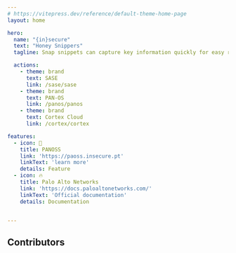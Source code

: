 ```yaml
---
# https://vitepress.dev/reference/default-theme-home-page
layout: home

hero:
  name: "{in}secure"
  text: "Honey Snippers"
  tagline: Snap snippets can capture key information quickly for easy reference later on!

  actions:
    - theme: brand
      text: SASE
      link: /sase/sase
    - theme: brand
      text: PAN-OS
      link: /panos/panos
    - theme: brand
      text: Cortex Cloud
      link: /cortex/cortex

features:
  - icon: 🧰
    title: PANOSS
    link: 'https://paoss.insecure.pt'
    linkText: 'learn more'
    details: Feature
  - icon: 🔥
    title: Palo Alto Networks 
    link: 'https://docs.paloaltonetworks.com/'
    linkText: 'Official documentation'
    details: Documentation


---
```


<script setup>
import { VPTeamMembers } from 'vitepress/theme'

const members = [
  {
    avatar: 'https://media.licdn.com/dms/image/v2/D4E03AQFe1c1fYGMkjg/profile-displayphoto-shrink_200_200/profile-displayphoto-shrink_200_200/0/1669229782572?e=1746662400&v=beta&t=A5R3tnR2-EvIVclHNeN63nIoMXK4gNIu83cGJU9_uQA',
    name: 'Gonçalo Pires',
    title: 'Creator',
    links: [
      { icon: 'linkedin', link: 'https://www.linkedin.com/in/piresg/' },
   
    ]
  },
    {
    avatar: "https://media.licdn.com/dms/image/v2/C4E03AQF-Tk8kZ_suxQ/profile-displayphoto-shrink_200_200/profile-displayphoto-shrink_200_200/0/1654776908119?e=1746662400&v=beta&t=6vTsMjbZUUgU0CcKknxt1XBc49PPJtZLSOVwORxCB0c",
    name: 'Nuno Marques',
    title: 'Creator',
    links: [
      { icon: 'linkedin', link: 'https://www.linkedin.com/in/nuno-marques-20a47932/' },
   
    ]
  },
      {
    avatar: "https://media.licdn.com/dms/image/v2/D4D03AQE0xPkcdDBo5A/profile-displayphoto-shrink_200_200/profile-displayphoto-shrink_200_200/0/1702580571541?e=1746662400&v=beta&t=pxqGoI-whE8vHeiGS3uHEH6sLPKDakdb5LEfY5NOeSk",
    name: 'José Gonçalves',
    title: 'Creator',
    links: [
      { icon: 'linkedin', link: 'https://www.linkedin.com/in/josegoncalves13/' },
   
    ]
  },
   
]
</script>

## Contributors


<VPTeamMembers size="small" :members="members" />
